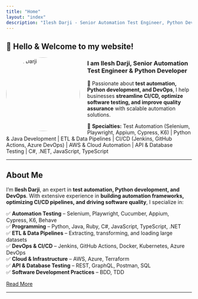 ```yaml
---
title: "Home"
layout: "index"
description: "Ilesh Darji - Senior Automation Test Engineer, Python Developer & ETL Specialist"
---
```


## 👋 Hello & Welcome to my website!

<!-- ![Profile Picture](images/profile_circular.png) -->
<img src="/images/profile_circular.png" alt="Ilesh Darji" width="200" height="200" style="float: left; margin-right: 20px; border-radius: 50%;">

### **I am Ilesh Darji, Senior Automation Test Engineer & Python Developer**  

🚀 Passionate about **test automation, Python development, and DevOps**, I help businesses **streamline CI/CD, optimize software testing, and improve quality assurance** with scalable automation solutions.

📌 **Specialties:** Test Automation (Selenium, Playwright, Appium, Cypress, K6) | Python & Java Development | ETL & Data Pipelines | CI/CD (Jenkins, GitHub Actions, Azure DevOps) | AWS & Cloud Automation | API & Database Testing | C#, .NET, JavaScript, TypeScript  

---

## **About Me**
I’m **Ilesh Darji**, an expert in **test automation, Python development, and DevOps**. With extensive experience in **building automation frameworks, optimizing CI/CD pipelines, and driving software quality**, I specialize in:

✅ **Automation Testing** – Selenium, Playwright, Cucumber, Appium, Cypress, K6, Behave  
✅ **Programming** – Python, Java, Ruby, C#, JavaScript, TypeScript, .NET  
✅ **ETL & Data Pipelines** – Extracting, transforming, and loading large datasets  
✅ **DevOps & CI/CD** – Jenkins, GitHub Actions, Docker, Kubernetes, Azure DevOps  
✅ **Cloud & Infrastructure** – AWS, Azure, Terraform  
✅ **API & Database Testing** – REST, GraphQL, Postman, SQL  
✅ **Software Development Practices** – BDD, TDD  

[Read More](about)

---
